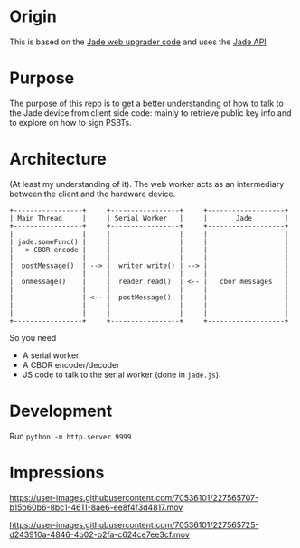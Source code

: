 # Origin
This is based on the [Jade web upgrader code](https://github.com/Blockstream/webjadeupgrader)
and uses the [Jade API](https://github.com/Blockstream/Jade/blob/master/docs/index.rst#auth_user-request)

# Purpose
The purpose of this repo is to get a better understanding of how to talk to the Jade device from client side code: mainly to retrieve public key info and to explore on how to sign PSBTs. 

# Architecture
(At least my understanding of it).
The web worker acts as an intermediary between the client and the hardware device.
```
+-----------------+     +-----------------+     +-------------------+
| Main Thread     |     | Serial Worker   |     |       Jade        |
+-----------------+     +-----------------+     +-------------------+
|                 |     |                 |     |                   |
| jade.someFunc() |     |                 |     |                   |
|  -> CBOR.encode |     |                 |     |                   |
|                 |     |                 |     |                   |
|  postMessage()  | --> |  writer.write() | --> |                   |
|                 |     |                 |     |                   |
|  onmessage()    |     |  reader.read()  | <-- |   cbor messages   |
|                 |     |                 |     |                   |
|                 | <-- |  postMessage()  |     |                   |
|                 |     |                 |     |                   |
|                 |     |                 |     |                   |
+-----------------+     +-----------------+     +-------------------+
```

So you need
- A serial worker
- A CBOR encoder/decoder
- JS code to talk to the serial worker (done in `jade.js`).

# Development
Run `python -m http.server 9999`

# Impressions

https://user-images.githubusercontent.com/70536101/227565707-b15b60b6-8bc1-4611-8ae6-ee8f4f3d4817.mov


https://user-images.githubusercontent.com/70536101/227565725-d243910a-4846-4b02-b2fa-c624ce7ee3cf.mov




